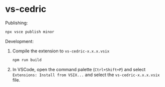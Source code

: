 # vs-cedric

Publishing:

```sh
npx vsce publish minor
```

Development:

1. Compile the extension to `vs-cedric-x.x.x.vsix`

   ```sh
   npm run build
   ```

2. In VSCode, open the command palette (`Ctrl+Shift+P`) and select `Extensions: Install from VSIX...` and select the `vs-cedric-x.x.x.vsix` file.
